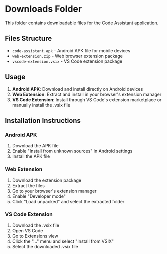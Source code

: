 # Downloads Folder

This folder contains downloadable files for the Code Assistant application.

## Files Structure

- `code-assistant.apk` - Android APK file for mobile devices
- `web-extension.zip` - Web browser extension package
- `vscode-extension.vsix` - VS Code extension package

## Usage

1. **Android APK**: Download and install directly on Android devices
2. **Web Extension**: Extract and install in your browser's extension manager
3. **VS Code Extension**: Install through VS Code's extension marketplace or manually install the .vsix file

## Installation Instructions

### Android APK
1. Download the APK file
2. Enable "Install from unknown sources" in Android settings
3. Install the APK file

### Web Extension
1. Download the extension package
2. Extract the files
3. Go to your browser's extension manager
4. Enable "Developer mode"
5. Click "Load unpacked" and select the extracted folder

### VS Code Extension
1. Download the .vsix file
2. Open VS Code
3. Go to Extensions view
4. Click the "..." menu and select "Install from VSIX"
5. Select the downloaded .vsix file
